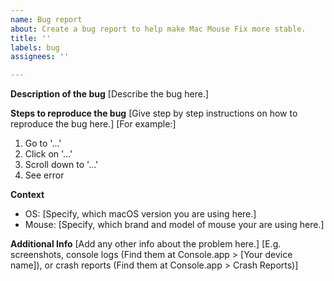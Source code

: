 ```yaml
---
name: Bug report
about: Create a bug report to help make Mac Mouse Fix more stable.
title: ''
labels: bug
assignees: ''

---
```


**Description of the bug**
[Describe the bug here.]

**Steps to reproduce the bug**
[Give step by step instructions on how to reproduce the bug here.]
[For example:]

1. Go to '...'
2. Click on '...'
3. Scroll down to '...'
4. See error

**Context**
- OS: [Specify, which macOS version you are using here.]
- Mouse: [Specify, which brand and model of mouse your are using here.]

**Additional Info**
[Add any other info about the problem here.]
[E.g. screenshots, console logs (Find them at Console.app > [Your device name]), or crash reports (Find them at Console.app > Crash Reports)]
